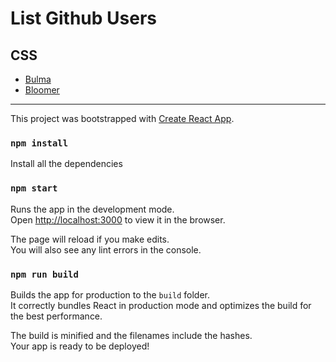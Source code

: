 # List Github Users

## CSS

- [Bulma](https://bulma.io/)
- [Bloomer](https://bloomer.js.org/#/)

---

This project was bootstrapped with [Create React App](https://github.com/facebook/create-react-app).

### `npm install`

Install all the dependencies

### `npm start`

Runs the app in the development mode.<br>
Open [http://localhost:3000](http://localhost:3000) to view it in the browser.

The page will reload if you make edits.<br>
You will also see any lint errors in the console.

### `npm run build`

Builds the app for production to the `build` folder.<br>
It correctly bundles React in production mode and optimizes the build for the best performance.

The build is minified and the filenames include the hashes.<br>
Your app is ready to be deployed!

